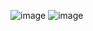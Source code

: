 ![image](https://github.com/DimasCW/UCP1_20220140163_D/assets/114164560/a445ba81-7fec-4a86-a836-1a605334744b)
![image](https://github.com/DimasCW/UCP1_20220140163_D/assets/114164560/cd9ca237-39fa-4fab-9ea3-05af9f1d0a83)
